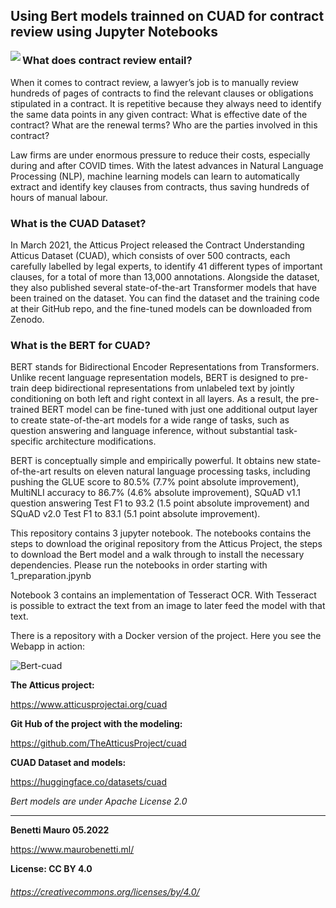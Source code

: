 ## Using Bert models trainned on CUAD  for contract review using Jupyter Notebooks

<img align="left" src="https://user-images.githubusercontent.com/27162948/173199085-08509c5e-ea93-4f10-8b9b-15aa143c4b1c.jpeg">


### What does contract review entail?

When it comes to contract review, a lawyer’s job is to manually review hundreds of pages of contracts to find the relevant clauses or obligations stipulated in a contract. It is repetitive because they always need to identify the same data points in any given contract: What is effective date of the contract? What are the renewal terms? Who are the parties involved in this contract?

Law firms are under enormous pressure to reduce their costs, especially during and after COVID times. With the latest advances in Natural Language Processing (NLP), machine learning models can learn to automatically extract and identify key clauses from contracts, thus saving hundreds of hours of manual labour.

### What is the CUAD Dataset?

In March 2021, the Atticus Project released the Contract Understanding Atticus Dataset (CUAD), which consists of over 500 contracts, each carefully labelled by legal experts, to identify 41 different types of important clauses, for a total of more than 13,000 annotations. Alongside the dataset, they also published several state-of-the-art Transformer models that have been trained on the dataset. You can find the dataset and the training code at their GitHub repo, and the fine-tuned models can be downloaded from Zenodo.

### What is the BERT for CUAD?

  BERT stands for Bidirectional Encoder Representations from Transformers. Unlike recent language representation models, BERT is designed to pre-train deep bidirectional representations from unlabeled text by jointly conditioning on both left and right context in all layers. As a result, the pre-trained BERT model can be fine-tuned with just one additional output layer to create state-of-the-art models for a wide range of tasks, such as question answering and language inference, without substantial task-specific architecture modifications.

  BERT is conceptually simple and empirically powerful. It obtains new state-of-the-art results on eleven natural language processing tasks, including pushing the GLUE score to 80.5% (7.7% point absolute improvement), MultiNLI accuracy to 86.7% (4.6% absolute improvement), SQuAD v1.1 question answering Test F1 to 93.2 (1.5 point absolute improvement) and SQuAD v2.0 Test F1 to 83.1 (5.1 point absolute improvement). 

  This repository contains 3 jupyter notebook. The notebooks contains the steps to download the original repository from the Atticus Project, the steps to download the Bert model and a walk through to install the necessary dependencies. Please run the notebooks in order starting with 1_preparation.jpynb

Notebook 3 contains an implementation of Tesseract OCR. With Tesseract is possible to extract the text from an image to later feed the model with that text.

There is a repository with a Docker version of the project. Here you see the Webapp in action:

![Bert-cuad](https://user-images.githubusercontent.com/27162948/173385851-6483e837-0e50-4690-98a0-bc8c87372e1d.gif)


**The Atticus project:** 

https://www.atticusprojectai.org/cuad

**Git Hub of the project with the modeling:** 

https://github.com/TheAtticusProject/cuad

**CUAD Dataset and models:** 

https://huggingface.co/datasets/cuad

*Bert models are under Apache License 2.0*

** ** 
**Benetti Mauro 05.2022**

https://www.maurobenetti.ml/

**License: CC BY 4.0** 

###### https://creativecommons.org/licenses/by/4.0/

